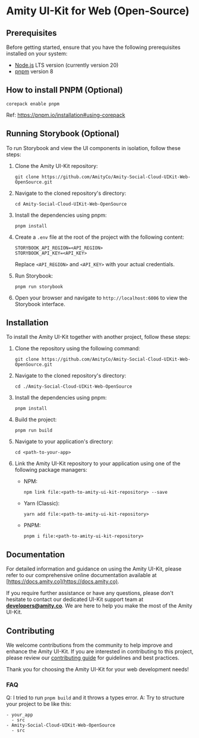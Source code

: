 # Amity UI-Kit for Web (Open-Source)

## Prerequisites

Before getting started, ensure that you have the following prerequisites installed on your system:

- [Node.js](https://nodejs.org/) LTS version (currently version 20)
- [pnpm](https://pnpm.io/) version 8

## How to install PNPM (Optional)

```
corepack enable pnpm
```

Ref: https://pnpm.io/installation#using-corepack

## Running Storybook (Optional)

To run Storybook and view the UI components in isolation, follow these steps:

1. Clone the Amity UI-Kit repository:

   ```
   git clone https://github.com/AmityCo/Amity-Social-Cloud-UIKit-Web-OpenSource.git
   ```

2. Navigate to the cloned repository's directory:

   ```
   cd Amity-Social-Cloud-UIKit-Web-OpenSource
   ```

3. Install the dependencies using pnpm:

   ```
   pnpm install
   ```

4. Create a `.env` file at the root of the project with the following content:

   ```
   STORYBOOK_API_REGION=<API_REGION>
   STORYBOOK_API_KEY=<API_KEY>
   ```

   Replace `<API_REGION>` and `<API_KEY>` with your actual credentials.

5. Run Storybook:

   ```
   pnpm run storybook
   ```

6. Open your browser and navigate to `http://localhost:6006` to view the Storybook interface.

## Installation

To install the Amity UI-Kit together with another project, follow these steps:

1. Clone the repository using the following command:

   ```
   git clone https://github.com/AmityCo/Amity-Social-Cloud-UIKit-Web-OpenSource.git
   ```

2. Navigate to the cloned repository's directory:

   ```
   cd ./Amity-Social-Cloud-UIKit-Web-OpenSource
   ```

3. Install the dependencies using pnpm:

   ```
   pnpm install
   ```

4. Build the project:

   ```
   pnpm run build
   ```

5. Navigate to your application's directory:

   ```
   cd <path-to-your-app>
   ```

6. Link the Amity UI-Kit repository to your application using one of the following package managers:
   - NPM:
     ```
     npm link file:<path-to-amity-ui-kit-repository> --save
     ```
   - Yarn (Classic):
     ```
     yarn add file:<path-to-amity-ui-kit-repository>
     ```
   - PNPM:
     ```
     pnpm i file:<path-to-amity-ui-kit-repository>
     ```

## Documentation

For detailed information and guidance on using the Amity UI-Kit, please refer to our comprehensive online documentation available at [https://docs.amity.co](https://docs.amity.co).

If you require further assistance or have any questions, please don't hesitate to contact our dedicated UI-Kit support team at **developers@amity.co**. We are here to help you make the most of the Amity UI-Kit.

## Contributing

We welcome contributions from the community to help improve and enhance the Amity UI-Kit. If you are interested in contributing to this project, please review our [contributing guide](https://github.com/AmityCo/Amity-Social-Cloud-UIKit-Web-OpenSource/blob/develop/contributing.md) for guidelines and best practices.

Thank you for choosing the Amity UI-Kit for your web development needs!

### FAQ

Q: I tried to run `pnpm build` and it throws a types error.
A: Try to structure your project to be like this:

```
- your_app
  - src
- Amity-Social-Cloud-UIKit-Web-OpenSource
  - src
```
